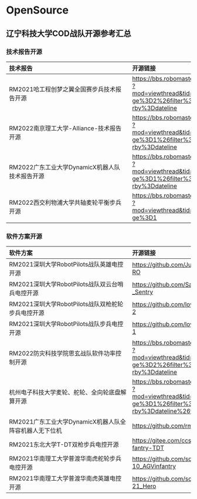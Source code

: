 # OpenSource
## 辽宁科技大学COD战队开源参考汇总

### 技术报告开源

| 技术报告                                                     | 开源链接                                                     |
| :----------------------------------------------------------- | :----------------------------------------------------------- |
| <span style="display:inline-block;width:320px"> RM2021哈工程创梦之翼全国赛步兵技术报告开源</span> | <span style="display:inline-block;width:300px"> https://bbs.robomaster.com/forum.php?mod=viewthread&tid=12286&extra=page%3D2%26filter%3Dtypeid%26orderby%3Ddateline</span> |
| <span style="display:inline-block;width:320px"> RM2022南京理工大学-Alliance-技术报告开源</span> | <span style="display:inline-block;width:300px">https://bbs.robomaster.com/forum.php?mod=viewthread&tid=22190&extra=page%3D1%26filter%3Dtypeid%26orderby%3Ddateline </span> |
| <span style="display:inline-block;width:320px"> RM2022广东工业大学DynamicX机器人队 技术报告开源</span> | <span style="display:inline-block;width:300px">https://bbs.robomaster.com/forum.php?mod=viewthread&tid=22176&extra=page%3D1%26filter%3Dtypeid%26orderby%3Ddateline</span> |
| <span style="display:inline-block;width:320px"> RM2022西交利物浦大学共轴麦轮平衡步兵开源</span> | <span style="display:inline-block;width:300px">https://bbs.robomaster.com/forum.php?mod=viewthread&tid=22139&extra=page%3D1</span> |

### 软件方案开源

| 软件方案                                                     | 开源链接                                                     |
| :----------------------------------------------------------- | :----------------------------------------------------------- |
| <span style="display:inline-block;width:320px"> RM2021深圳大学RobotPilots战队英雄电控开源</span> | <span style="display:inline-block;width:300px">https://github.com/JustBeNotebook/HERO </span> |
| <span style="display:inline-block;width:320px"> RM2021深圳大学RobotPilots战队双云台哨兵电控开源</span> | <span style="display:inline-block;width:300px"> https://github.com/Sangqianli/RM2021_Sentry</span> |
| <span style="display:inline-block;width:320px"> RM2021深圳大学RobotPilots战队双枪舵轮步兵电控开源</span> | <span style="display:inline-block;width:300px"> https://github.com/lowBO/RP-Infantry-2</span> |
| <span style="display:inline-block;width:320px">RM2021深圳大学RobotPilots战队步兵电控开源 </span> | <span style="display:inline-block;width:300px"> https://github.com/lowBO/RP-Infanry-1</span> |
| <span style="display:inline-block;width:320px"> RM2022防灾科技学院思玄战队软件功率控制开源 </span> | <span style="display:inline-block;width:300px">https://bbs.robomaster.com/forum.php?mod=viewthread&tid=22101&extra=page%3D2%26filter%3Dtypeid%26orderby%3Ddateline </span> |
| <span style="display:inline-block;width:320px">杭州电子科技大学麦轮、舵轮、全向轮底盘解算开源 </span> | <span style="display:inline-block;width:300px">https://bbs.robomaster.com/forum.php?mod=viewthread&tid=17629&extra=page%3D1%26filter%3Dtypeid%26orderby%3Ddateline%26typeid%3D167 </span> |
| <span style="display:inline-block;width:320px">RM2021广东工业大学DynamicX机器人队全阵容机器人无下位机 </span> | <span style="display:inline-block;width:300px">https://github.com/rm-controls </span> |
| <span style="display:inline-block;width:320px">RM2021东北大学T-DT双枪步兵电控开源 </span> | <span style="display:inline-block;width:300px"> https://gitee.com/ccsherlock/StreeingInfantry-TDT</span> |
| <span style="display:inline-block;width:320px">RM2021华南理工大学普渡华南虎舵轮步兵电控开源 </span> | <span style="display:inline-block;width:300px">https://github.com/scutrobotlab/RM2010_AGVinfantry </span> |
| <span style="display:inline-block;width:320px">RM2021华南理工大学普渡华南虎英雄电控开源 </span> | <span style="display:inline-block;width:300px">https://github.com/scutrobotlab/RM2021_Hero </span> |

